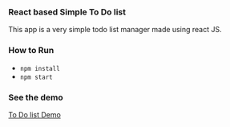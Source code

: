 <h3>
    React based Simple To Do list
</h3>
<p>This app is a very simple todo list manager made using react JS.</p>


<h3>
    How to Run
</h3>
<ul>
    <li><code>npm install</code></li>
    <li><code>npm start</code></li>
</ul>

<h3>
    See the demo
</h3>
<a href="https://debashish4.github.io/simpleReactToDo" target="_blank">To Do list Demo</p>